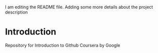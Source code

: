 I am editing the README file. Adding some more details about the project description
# Introduction
Repository for Introduction to Github Coursera by Google
